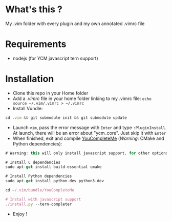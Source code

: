 # What's this ?
My .vim folder with every plugin and my own annotated .vimrc file

# Requirements

- nodejs (for YCM javascript tern support)

# Installation
- Clone this repo in your Home folder
- Add a *.vimrc* file in your home folder linking to my .vimrc file: `echo source ~/.vim/.vimrc > ~/.vimrc`
- Install Vundle:

```javascript
cd .vim && git submodule init && git submodule update
```

- Launch `vim`, pass the error message with `Enter` and type `:PluginInstall`. At launch, there will be an error about "ycm_core". Just skip it with `Enter`
- When finished, exit and compile [YouCompleteMe](https://github.com/Valloric/YouCompleteMe) (*Warning*: CMake and Python dependencies):

```javascript
# Warning: this will only install javascript support, for other options go to the YouCompleteMe repo for explanations

# Install C dependencies
sudo apt-get install build-essential cmake

# Install Python dependencies
sudo apt-get install python-dev python3-dev

cd ~/.vim/bundle/YouCompleteMe

# Install with javascript support
./install.py --tern-completer
```

- Enjoy !
